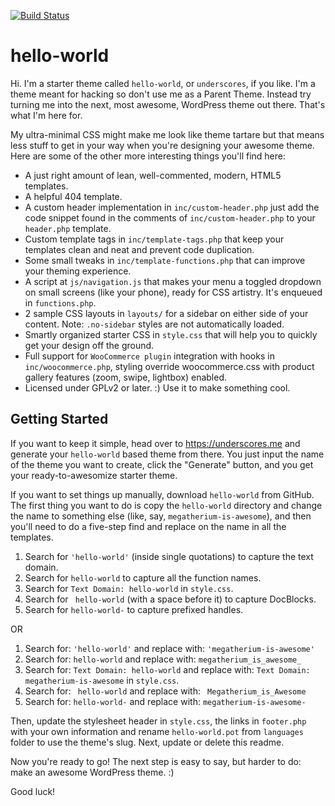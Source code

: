 [![Build Status](https://travis-ci.org/Automattic/hello-world.svg?branch=master)](https://travis-ci.org/Automattic/hello-world)

hello-world
===

Hi. I'm a starter theme called `hello-world`, or `underscores`, if you like. I'm a theme meant for hacking so don't use me as a Parent Theme. Instead try turning me into the next, most awesome, WordPress theme out there. That's what I'm here for.

My ultra-minimal CSS might make me look like theme tartare but that means less stuff to get in your way when you're designing your awesome theme. Here are some of the other more interesting things you'll find here:

* A just right amount of lean, well-commented, modern, HTML5 templates.
* A helpful 404 template.
* A custom header implementation in `inc/custom-header.php` just add the code snippet found in the comments of `inc/custom-header.php` to your `header.php` template.
* Custom template tags in `inc/template-tags.php` that keep your templates clean and neat and prevent code duplication.
* Some small tweaks in `inc/template-functions.php` that can improve your theming experience.
* A script at `js/navigation.js` that makes your menu a toggled dropdown on small screens (like your phone), ready for CSS artistry. It's enqueued in `functions.php`.
* 2 sample CSS layouts in `layouts/` for a sidebar on either side of your content.
Note: `.no-sidebar` styles are not automatically loaded.
* Smartly organized starter CSS in `style.css` that will help you to quickly get your design off the ground.
* Full support for `WooCommerce plugin` integration with hooks in `inc/woocommerce.php`, styling override woocommerce.css with product gallery features (zoom, swipe, lightbox) enabled.
* Licensed under GPLv2 or later. :) Use it to make something cool.

Getting Started
---------------

If you want to keep it simple, head over to https://underscores.me and generate your `hello-world` based theme from there. You just input the name of the theme you want to create, click the "Generate" button, and you get your ready-to-awesomize starter theme.

If you want to set things up manually, download `hello-world` from GitHub. The first thing you want to do is copy the `hello-world` directory and change the name to something else (like, say, `megatherium-is-awesome`), and then you'll need to do a five-step find and replace on the name in all the templates.

1. Search for `'hello-world'` (inside single quotations) to capture the text domain.
2. Search for `hello-world` to capture all the function names.
3. Search for `Text Domain: hello-world` in `style.css`.
4. Search for <code>&nbsp;hello-world</code> (with a space before it) to capture DocBlocks.
5. Search for `hello-world-` to capture prefixed handles.

OR

1. Search for: `'hello-world'` and replace with: `'megatherium-is-awesome'`
2. Search for: `hello-world` and replace with: `megatherium_is_awesome_`
3. Search for: `Text Domain: hello-world` and replace with: `Text Domain: megatherium-is-awesome` in `style.css`.
4. Search for: <code>&nbsp;hello-world</code> and replace with: <code>&nbsp;Megatherium_is_Awesome</code>
5. Search for: `hello-world-` and replace with: `megatherium-is-awesome-`

Then, update the stylesheet header in `style.css`, the links in `footer.php` with your own information and rename `hello-world.pot` from `languages` folder to use the theme's slug. Next, update or delete this readme.

Now you're ready to go! The next step is easy to say, but harder to do: make an awesome WordPress theme. :)

Good luck!
